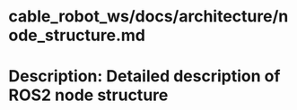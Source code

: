 # cable_robot_ws/docs/architecture/node_structure.md
# Description: Detailed description of ROS2 node structure
